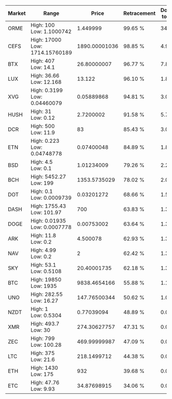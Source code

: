 | Market | Range | Price| Retracement | Doubles to 50% |
| --- | --- | --- | --- | --- |
| ORME | High: 100<br />Low: 1.1000742 | 1.449999 | 99.65 % | 34.86 |
| CEFS | High: 17000<br />Low: 1714.15760189 | 1890.00001036 | 98.85 % | 4.95 |
| BTX | High: 407<br />Low: 14.1 | 26.80000007 | 96.77 % | 7.86 |
| LUX | High: 36.66<br />Low: 12.168 | 13.122 | 96.10 % | 1.86 |
| XVG | High: 0.3199<br />Low: 0.04460079 | 0.05889868 | 94.81 % | 3.09 |
| HUSH | High: 31<br />Low: 0.12 | 2.7200002 | 91.58 % | 5.72 |
| DCR | High: 500<br />Low: 11.9 | 83 | 85.43 % | 3.08 |
| ETN | High: 0.223<br />Low: 0.04748778 | 0.07400048 | 84.89 % | 1.83 |
| BSD | High: 4.5<br />Low: 0.1 | 1.01234009 | 79.26 % | 2.27 |
| BCH | High: 5452.27<br />Low: 199 | 1353.5735029 | 78.02 % | 2.09 |
| DOT | High: 0.1<br />Low: 0.0009739 | 0.03201272 | 68.66 % | 1.58 |
| DASH | High: 1755.43<br />Low: 101.97 | 700 | 63.83 % | 1.33 |
| DOGE | High: 0.01935<br />Low: 0.0007778 | 0.00753002 | 63.64 % | 1.34 |
| ARK | High: 11.8<br />Low: 0.2 | 4.500078 | 62.93 % | 1.33 |
| NAV | High: 4.99<br />Low: 0.2 | 2 | 62.42 % | 1.30 |
| SKY | High: 53.1<br />Low: 0.5108 | 20.40001735 | 62.18 % | 1.31 |
| BTC | High: 19850<br />Low: 1935 | 9838.4654166 | 55.88 % | 1.11 |
| UNO | High: 282.55<br />Low: 16.27 | 147.76500344 | 50.62 % | 1.01 |
| NZDT | High: 1<br />Low: 0.5304 | 0.77039094 | 48.89 % | 0.00 |
| XMR | High: 493.7<br />Low: 30 | 274.30627757 | 47.31 % | 0.00 |
| ZEC | High: 799<br />Low: 100.28 | 469.99999987 | 47.09 % | 0.00 |
| LTC | High: 375<br />Low: 21.6 | 218.1499712 | 44.38 % | 0.00 |
| ETH | High: 1430<br />Low: 175 | 932 | 39.68 % | 0.00 |
| ETC | High: 47.76<br />Low: 9.93 | 34.87698915 | 34.06 % | 0.00 |
